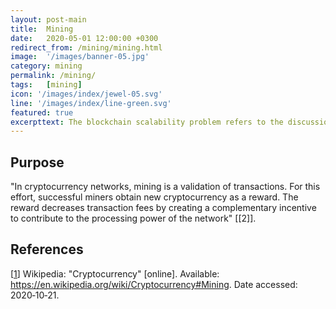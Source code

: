 ```yaml
---
layout: post-main
title:  Mining
date:   2020-05-01 12:00:00 +0300
redirect_from: /mining/mining.html
image:  '/images/banner-05.jpg'
category: mining
permalink: /mining/
tags:   [mining]
icon: '/images/index/jewel-05.svg'
line: '/images/index/line-green.svg'
featured: true
excerpttext: The blockchain scalability problem refers to the discussion concerning the limits on the transaction throughput.
---
```


## Purpose

"In cryptocurrency networks, mining is a validation of transactions. For this effort, successful miners obtain new cryptocurrency as a reward. The reward decreases transaction fees by creating a complementary incentive to contribute to the processing power of the network" [[2]].

## References

[[1]] Wikipedia: "Cryptocurrency" [online]. Available: <https://en.wikipedia.org/wiki/Cryptocurrency#Mining>. Date accessed:
2020&#8209;10&#8209;21.

[1]: https://en.wikipedia.org/wiki/Cryptocurrency#Mining
"Cryptocurrency"
